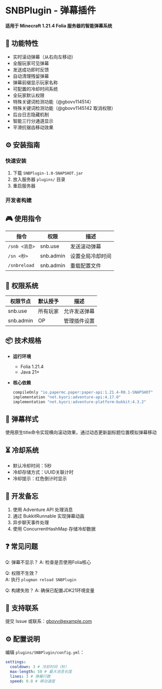 # SNBPlugin - 弹幕插件
**适用于 Minecraft 1.21.4 Folia 服务器的智能弹幕系统**

## 🚀 功能特性
- 实时滚动弹幕（从右向左移动）
- 全服玩家可见弹幕
- 发送成功即时反馈
- 自动清理残留弹幕
- 弹幕前缀显示玩家名称
- 可配置的冷却时间系统
- 全玩家默认权限
- 特殊关键词检测功能（@gbovv114514）
- 特殊关键词检测功能（@gbovv1145142 取消权限）
- 后台日志隐藏机制
- 智能三行分通道显示
- 平滑抗锯齿移动效果

## ⚙️ 安装指南
### 快速安装
1. 下载 `SNBPlugin-1.0-SNAPSHOT.jar`
2. 放入服务器 `plugins/` 目录
3. 重启服务器

### 开发者构建

## 🎮 使用指令
| 指令 | 权限 | 描述 |
|------|------|------|
| `/snb <消息>` | snb.use | 发送滚动弹幕 |
| `/sn <秒>` | snb.admin | 设置全局冷却时间 |
| `/snbreload` | snb.admin | 重载配置文件 |

## 🔐 权限系统
| 权限节点 | 默认授予 | 描述 |
|----------|----------|------|
| snb.use  | 所有玩家 | 允许发送弹幕 |
| snb.admin | OP | 管理插件设置 |

## 📦 技术规格
- **运行环境**
  - Folia 1.21.4
  - Java 21+

- **核心依赖**
  ```gradle
  compileOnly "io.papermc.paper:paper-api:1.21.4-R0.1-SNAPSHOT"
  implementation "net.kyori:adventure-api:4.17.0"
  implementation "net.kyori:adventure-platform-bukkit:4.3.2"
  ```

## 🎨 弹幕样式
使用原生title命令实现横向滚动效果，通过动态更新副标题位置模拟弹幕移动

## ⏳ 冷却系统
- 默认冷却时间：5秒
- 冷却存储方式：UUID关联计时
- 冷却提示：红色倒计时显示

## 📝 开发备忘
1. 使用 Adventure API 处理消息
2. 通过 BukkitRunnable 实现弹幕动画
3. 异步聊天事件处理
4. 使用 ConcurrentHashMap 存储冷却数据

## ❓ 常见问题
Q: 弹幕不显示？
A: 检查是否使用Folia核心

Q: 权限不生效？  
A: 执行 `plugman reload SNBPlugin`

Q: 构建失败？
A: 确保已配置JDK21环境变量

## 📮 支持联系
提交 Issue 或联系：gbovv@example.com

## ⚙️ 配置说明
编辑 `plugins/SNBPlugin/config.yml`：
```yaml
settings:
  cooldown: 3 # 冷却时间（秒）
  max-length: 50 # 最大消息长度
  lines: 3 # 弹幕行数
  speed: 0.8 # 移动速度
```
